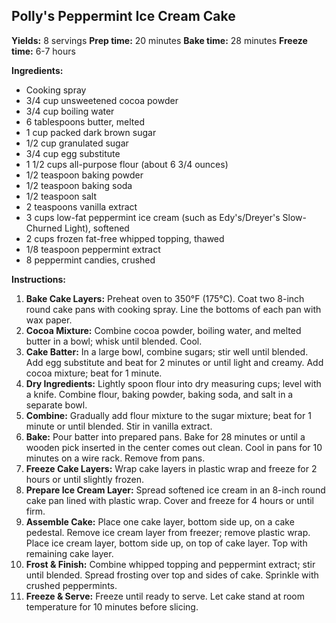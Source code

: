 ## Polly's Peppermint Ice Cream Cake

**Yields:** 8 servings
**Prep time:** 20 minutes
**Bake time:** 28 minutes
**Freeze time:** 6-7 hours

**Ingredients:**

- Cooking spray
- 3/4 cup unsweetened cocoa powder
- 3/4 cup boiling water
- 6 tablespoons butter, melted
- 1 cup packed dark brown sugar
- 1/2 cup granulated sugar
- 3/4 cup egg substitute
- 1 1/2 cups all-purpose flour (about 6 3/4 ounces)
- 1/2 teaspoon baking powder
- 1/2 teaspoon baking soda
- 1/2 teaspoon salt
- 2 teaspoons vanilla extract
- 3 cups low-fat peppermint ice cream (such as Edy's/Dreyer's Slow-Churned Light), softened
- 2 cups frozen fat-free whipped topping, thawed
- 1/8 teaspoon peppermint extract
- 8 peppermint candies, crushed

**Instructions:**

1. **Bake Cake Layers:** Preheat oven to 350°F (175°C). Coat two 8-inch round cake pans with cooking spray. Line the bottoms of each pan with wax paper.
2. **Cocoa Mixture:** Combine cocoa powder, boiling water, and melted butter in a bowl; whisk until blended. Cool.
3. **Cake Batter:** In a large bowl, combine sugars; stir well until blended. Add egg substitute and beat for 2 minutes or until light and creamy. Add cocoa mixture; beat for 1 minute.
4. **Dry Ingredients:** Lightly spoon flour into dry measuring cups; level with a knife. Combine flour, baking powder, baking soda, and salt in a separate bowl.
5. **Combine:** Gradually add flour mixture to the sugar mixture; beat for 1 minute or until blended. Stir in vanilla extract.
6. **Bake:** Pour batter into prepared pans. Bake for 28 minutes or until a wooden pick inserted in the center comes out clean. Cool in pans for 10 minutes on a wire rack. Remove from pans.
7. **Freeze Cake Layers:** Wrap cake layers in plastic wrap and freeze for 2 hours or until slightly frozen.
8. **Prepare Ice Cream Layer:** Spread softened ice cream in an 8-inch round cake pan lined with plastic wrap. Cover and freeze for 4 hours or until firm.
9. **Assemble Cake:** Place one cake layer, bottom side up, on a cake pedestal. Remove ice cream layer from freezer; remove plastic wrap. Place ice cream layer, bottom side up, on top of cake layer. Top with remaining cake layer.
10. **Frost & Finish:** Combine whipped topping and peppermint extract; stir until blended. Spread frosting over top and sides of cake. Sprinkle with crushed peppermints.
11. **Freeze & Serve:** Freeze until ready to serve. Let cake stand at room temperature for 10 minutes before slicing.

